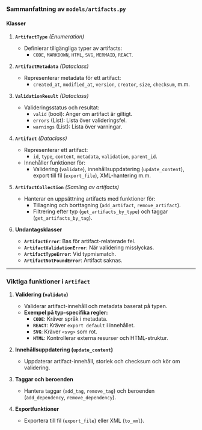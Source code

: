 ### **Sammanfattning av `models/artifacts.py`**

#### **Klasser**
1. **`ArtifactType`** *(Enumeration)*  
   - Definierar tillgängliga typer av artifacts:  
     - `CODE`, `MARKDOWN`, `HTML`, `SVG`, `MERMAID`, `REACT`.

2. **`ArtifactMetadata`** *(Dataclass)*  
   - Representerar metadata för ett artifact:  
     - `created_at`, `modified_at`, `version`, `creator`, `size`, `checksum`, m.m.  

3. **`ValidationResult`** *(Dataclass)*  
   - Valideringsstatus och resultat:  
     - `valid` (bool): Anger om artifact är giltigt.  
     - `errors` (List): Lista över valideringsfel.  
     - `warnings` (List): Lista över varningar.  

4. **`Artifact`** *(Dataclass)*  
   - Representerar ett artifact:  
     - `id`, `type`, `content`, `metadata`, `validation`, `parent_id`.  
   - Innehåller funktioner för:  
     - Validering (`validate`), innehållsuppdatering (`update_content`), export till fil (`export_file`), XML-hantering m.m.

5. **`ArtifactCollection`** *(Samling av artifacts)*  
   - Hanterar en uppsättning artifacts med funktioner för:  
     - Tillagning och borttagning (`add_artifact`, `remove_artifact`).  
     - Filtrering efter typ (`get_artifacts_by_type`) och taggar (`get_artifacts_by_tag`).  

6. **Undantagsklasser**  
   - **`ArtifactError`**: Bas för artifact-relaterade fel.  
   - **`ArtifactValidationError`**: När validering misslyckas.  
   - **`ArtifactTypeError`**: Vid typmismatch.  
   - **`ArtifactNotFoundError`**: Artifact saknas.  

---

### **Viktiga funktioner i `Artifact`**
1. **Validering (`validate`)**  
   - Validerar artifact-innehåll och metadata baserat på typen.  
   - **Exempel på typ-specifika regler:**  
     - **`CODE`**: Kräver språk i metadata.  
     - **`REACT`**: Kräver `export default` i innehållet.  
     - **`SVG`**: Kräver `<svg>` som rot.  
     - **`HTML`**: Kontrollerar externa resurser och HTML-struktur.

2. **Innehållsuppdatering (`update_content`)**  
   - Uppdaterar artifact-innehåll, storlek och checksum och kör om validering.  

3. **Taggar och beroenden**  
   - Hantera taggar (`add_tag`, `remove_tag`) och beroenden (`add_dependency`, `remove_dependency`).  

4. **Exportfunktioner**  
   - Exportera till fil (`export_file`) eller XML (`to_xml`).  
